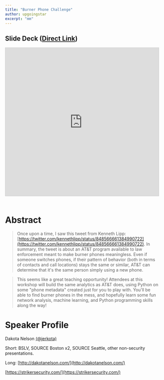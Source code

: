 ```yaml
---
title: "Burner Phone Challenge"
author: upgoingstar
excerpt: "mm"
---
```

## Slide Deck ([Direct Link](https://www.slideshare.net/reconvillage/rv-defcon25-burner-phone-challenge-dakota-nelson))
<center>
<iframe src="https://www.slideshare.net/slideshow/embed_code/key/VZ6t3IpcOArGZ" width="595" height="485" frameborder="0" marginwidth="0" marginheight="0" scrolling="no" style="border:1px solid #CCC; border-width:1px; margin-bottom:5px; max-width: 100%;" allowfullscreen> </iframe>
</center>
<br>

# Abstract

> Once upon a time, I saw this tweet from Kenneth Lipp: [https://twitter.com/kennethlipp/status/848566661384990722](https://twitter.com/kennethlipp/status/848566661384990722). In summary, the tweet is about an AT&T program available to law enforcement meant to make burner phones meaningless. Even if someone switches phones, if their pattern of behavior (both in terms of contacts and call locations) stays the same or similar, AT&T can determine that it's the same person simply using a new phone. 

> This seems like a great teaching opportunity! Attendees at this workshop will build the same analytics as AT&T does, using Python on some "phone metadata" created just for you to play with. You'll be able to
find burner phones in the mess, and hopefully learn some fun network analysis, machine learning, and Python programming skills along the way!

# Speaker Profile

Dakota Nelson [(@jerkota)](https://twitter.com/jerkota) 

Short: BSLV, SOURCE Boston x2, SOURCE Seattle, other non-security presentations. 

Long: [http://dakotanelson.com/](http://dakotanelson.com/)

[https://strikersecurity.com/](https://strikersecurity.com/)
